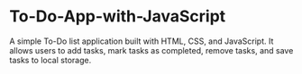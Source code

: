 # To-Do-App-with-JavaScript
A simple To-Do list application built with HTML, CSS, and JavaScript. It allows users to add tasks, mark tasks as completed, remove tasks, and save tasks to local storage.
